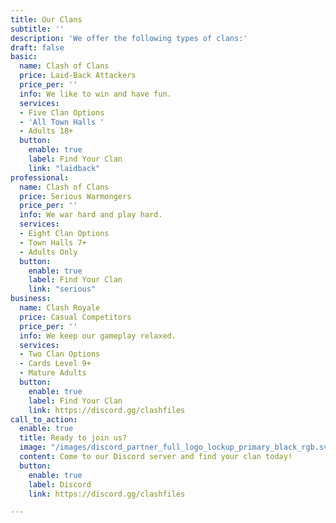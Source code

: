 ```yaml
---
title: Our Clans
subtitle: ''
description: 'We offer the following types of clans:'
draft: false
basic:
  name: Clash of Clans
  price: Laid-Back Attackers
  price_per: ''
  info: We like to win and have fun.
  services:
  - Five Clan Options
  - 'All Town Halls '
  - Adults 18+
  button:
    enable: true
    label: Find Your Clan
    link: "laidback"
professional:
  name: Clash of Clans
  price: Serious Warmongers
  price_per: ''
  info: We war hard and play hard.
  services:
  - Eight Clan Options
  - Town Halls 7+
  - Adults Only
  button:
    enable: true
    label: Find Your Clan
    link: "serious"
business:
  name: Clash Royale
  price: Casual Competitors
  price_per: ''
  info: We keep our gameplay relaxed.
  services:
  - Two Clan Options
  - Cards Level 9+
  - Mature Adults
  button:
    enable: true
    label: Find Your Clan
    link: https://discord.gg/clashfiles
call_to_action:
  enable: true
  title: Ready to join us?
  image: "/images/discord_partner_full_logo_lockup_primary_black_rgb.svg"
  content: Come to our Discord server and find your clan today!
  button:
    enable: true
    label: Discord
    link: https://discord.gg/clashfiles

---
```

